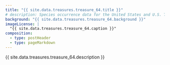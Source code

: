 ```yaml
---
title: "{{ site.data.treasures.treasure_64.title }}"
# description: Species occurrence data for the United States and U.S. Territories.
background: "{{ site.data.treasures.treasure_64.background }}"
imageLicense: |
  "{{ site.data.treasures.treasure_64.caption }}"
composition:
  - type: postHeader
  - type: pageMarkdown
---
```


{{ site.data.treasures.treasure_64.description }}